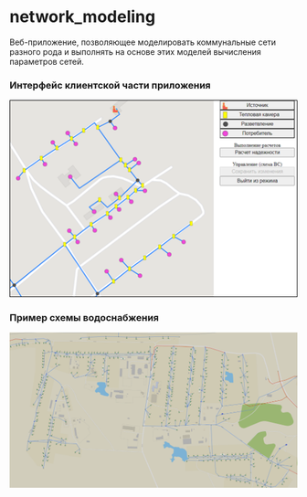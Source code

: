 # network_modeling
Веб-приложение, позволяющее моделировать коммунальные сети разного рода и выполнять на основе этих моделей вычисления параметров сетей.

### Интерфейс клиентской части приложения
![Интерфейс клиентской части](https://github.com/evolext/network_modeling/blob/master/images/interface_example.png)

### Пример схемы водоснабжения
![Пример схемы водонабжения](https://github.com/evolext/network_modeling/blob/master/images/water_scheme_example.png)


